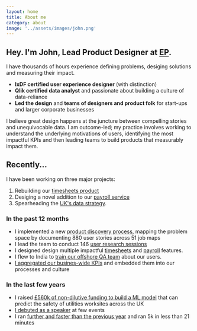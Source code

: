 ```yaml
---
layout: home
title: About me
category: about
image: '../assets/images/john.png'
--- 
```


## Hey. I'm John, Lead Product Designer at [EP][0].

I have thousands of hours experience defining problems, desiging solutions and measuring their impact. 
* **IxDF certified user experience designer** (with distinction)
* **Qlik certified data analyst** and passionate about building a culture of data-reliance
* **Led the design** and **teams of designers and product folk** for start-ups and larger corporate businesses

I believe great design happens at the juncture between compelling stories and unequivocable data. I am outcome-led; my practice involves working to understand the underlying motivations of users, identifying the most impactful KPIs and then leading teams to build products that measurably impact them. 

## Recently...
I have been working on three major projects:
1. Rebuilding our [timesheets product][1]
2. Desiging a novel addition to our [payroll service][2] 
3. Spearheading the [UK's data strategy][6]. 

### In the past 12 months
* I implemented a new [product discovery process][3], mapping the problem space by documenting 880 user stories across 51 job maps
* I lead the team to conduct 146 [user research sessions][5]
* I designed design multiple impactful [timesheets][1] and [payroll][2] features.
* I flew to India to [train our offshore QA team][5] about our users.
* [I aggregated our busines-wide KPIs][6] and embedded them into our processes and culture

### In the last few years
* I raised [£560k of non-dilutive funding to build a ML model][7] that can predict the safety of utilities worksites across the UK
* [I debuted as a speaker][8] at few events
* I ran [further and faster than the previous year][9] and ran 5k in less than 21 minutes


[0]: http://www.ep.com
[1]: /work/ep-timesheets
[2]: /work/ep-payroll
[3]: /work/ep-discovery-process
[4]: /work/on-site-research
[5]: /work/training-offshore-qa
[6]: /work/ep-data-strategy
[7]: https://www.fyld.ai/fyld-awarded-500k-ofgem-funding-in-partnership-with-sgn-and-national-grid/
[8]: /talking
[9]: /running-2023
[10]: /contact
